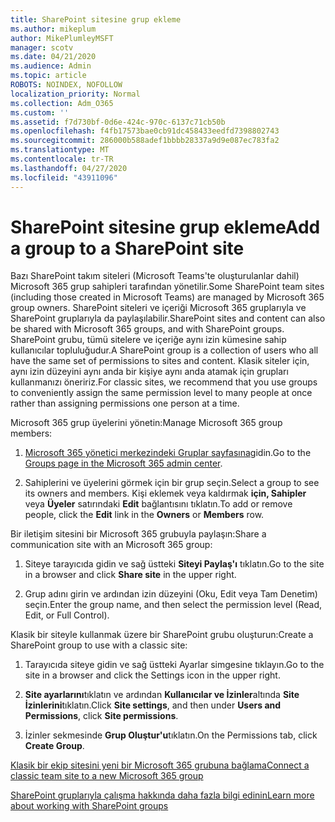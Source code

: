 ```yaml
---
title: SharePoint sitesine grup ekleme
ms.author: mikeplum
author: MikePlumleyMSFT
manager: scotv
ms.date: 04/21/2020
ms.audience: Admin
ms.topic: article
ROBOTS: NOINDEX, NOFOLLOW
localization_priority: Normal
ms.collection: Adm_O365
ms.custom: ''
ms.assetid: f7d730bf-0d6e-424c-970c-6137c71cb50b
ms.openlocfilehash: f4fb17573bae0cb91dc458433eedfd7398802743
ms.sourcegitcommit: 286000b588adef1bbbb28337a9d9e087ec783fa2
ms.translationtype: MT
ms.contentlocale: tr-TR
ms.lasthandoff: 04/27/2020
ms.locfileid: "43911096"
---
```

# <a name="add-a-group-to-a-sharepoint-site"></a><span data-ttu-id="c8566-102">SharePoint sitesine grup ekleme</span><span class="sxs-lookup"><span data-stu-id="c8566-102">Add a group to a SharePoint site</span></span>

<span data-ttu-id="c8566-103">Bazı SharePoint takım siteleri (Microsoft Teams'te oluşturulanlar dahil) Microsoft 365 grup sahipleri tarafından yönetilir.</span><span class="sxs-lookup"><span data-stu-id="c8566-103">Some SharePoint team sites (including those created in Microsoft Teams) are managed by Microsoft 365 group owners.</span></span> <span data-ttu-id="c8566-104">SharePoint siteleri ve içeriği Microsoft 365 gruplarıyla ve SharePoint gruplarıyla da paylaşılabilir.</span><span class="sxs-lookup"><span data-stu-id="c8566-104">SharePoint sites and content can also be shared with Microsoft 365 groups, and with SharePoint groups.</span></span> <span data-ttu-id="c8566-105">SharePoint grubu, tümü sitelere ve içeriğe aynı izin kümesine sahip kullanıcılar topluluğudur.</span><span class="sxs-lookup"><span data-stu-id="c8566-105">A SharePoint group is a collection of users who all have the same set of permissions to sites and content.</span></span> <span data-ttu-id="c8566-106">Klasik siteler için, aynı izin düzeyini aynı anda bir kişiye aynı anda atamak için grupları kullanmanızı öneririz.</span><span class="sxs-lookup"><span data-stu-id="c8566-106">For classic sites, we recommend that you use groups to conveniently assign the same permission level to many people at once rather than assigning permissions one person at a time.</span></span>
  
<span data-ttu-id="c8566-107">Microsoft 365 grup üyelerini yönetin:</span><span class="sxs-lookup"><span data-stu-id="c8566-107">Manage Microsoft 365 group members:</span></span>
  
1. <span data-ttu-id="c8566-108">[Microsoft 365 yönetici merkezindeki Gruplar sayfasına](https://portal.office.com/adminportal/home#/groups)gidin.</span><span class="sxs-lookup"><span data-stu-id="c8566-108">Go to the [Groups page in the Microsoft 365 admin center](https://portal.office.com/adminportal/home#/groups).</span></span>
    
2. <span data-ttu-id="c8566-109">Sahiplerini ve üyelerini görmek için bir grup seçin.</span><span class="sxs-lookup"><span data-stu-id="c8566-109">Select a group to see its owners and members.</span></span> <span data-ttu-id="c8566-110">Kişi eklemek veya kaldırmak **için, Sahipler** veya **Üyeler** satırındaki **Edit** bağlantısını tıklatın.</span><span class="sxs-lookup"><span data-stu-id="c8566-110">To add or remove people, click the **Edit** link in the **Owners** or **Members** row.</span></span> 
    
<span data-ttu-id="c8566-111">Bir iletişim sitesini bir Microsoft 365 grubuyla paylaşın:</span><span class="sxs-lookup"><span data-stu-id="c8566-111">Share a communication site with an Microsoft 365 group:</span></span>
  
1. <span data-ttu-id="c8566-112">Siteye tarayıcıda gidin ve sağ üstteki **Siteyi Paylaş'ı** tıklatın.</span><span class="sxs-lookup"><span data-stu-id="c8566-112">Go to the site in a browser and click **Share site** in the upper right.</span></span> 
    
2. <span data-ttu-id="c8566-113">Grup adını girin ve ardından izin düzeyini (Oku, Edit veya Tam Denetim) seçin.</span><span class="sxs-lookup"><span data-stu-id="c8566-113">Enter the group name, and then select the permission level (Read, Edit, or Full Control).</span></span>
    
<span data-ttu-id="c8566-114">Klasik bir siteyle kullanmak üzere bir SharePoint grubu oluşturun:</span><span class="sxs-lookup"><span data-stu-id="c8566-114">Create a SharePoint group to use with a classic site:</span></span>
  
1. <span data-ttu-id="c8566-115">Tarayıcıda siteye gidin ve sağ üstteki Ayarlar simgesine tıklayın.</span><span class="sxs-lookup"><span data-stu-id="c8566-115">Go to the site in a browser and click the Settings icon in the upper right.</span></span>
    
2. <span data-ttu-id="c8566-116">**Site ayarlarını**tıklatın ve ardından **Kullanıcılar ve İzinler**altında **Site İzinlerini**tıklatın.</span><span class="sxs-lookup"><span data-stu-id="c8566-116">Click **Site settings**, and then under **Users and Permissions**, click **Site permissions**.</span></span>
    
3. <span data-ttu-id="c8566-117">İzinler sekmesinde **Grup Oluştur'u**tıklatın.</span><span class="sxs-lookup"><span data-stu-id="c8566-117">On the Permissions tab, click **Create Group**.</span></span>
    
[<span data-ttu-id="c8566-118">Klasik bir ekip sitesini yeni bir Microsoft 365 grubuna bağlama</span><span class="sxs-lookup"><span data-stu-id="c8566-118">Connect a classic team site to a new Microsoft 365 group</span></span>](https://go.microsoft.com/fwlink/?linkid=2008654)
  
[<span data-ttu-id="c8566-119">SharePoint gruplarıyla çalışma hakkında daha fazla bilgi edinin</span><span class="sxs-lookup"><span data-stu-id="c8566-119">Learn more about working with SharePoint groups</span></span>](https://go.microsoft.com/fwlink/?linkid=874658)
  

